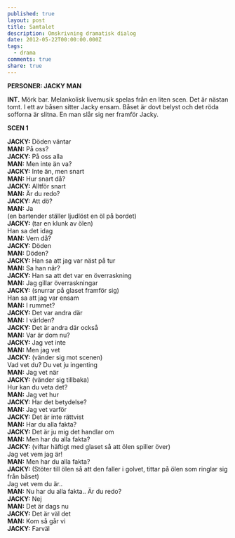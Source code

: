 ```yaml
---
published: true
layout: post
title: Samtalet
description: Omskrivning dramatisk dialog
date: 2012-05-22T00:00:00.000Z
tags:
  - drama
comments: true
share: true
---
```

**PERSONER:
JACKY
MAN**


**INT.** Mörk bar. Melankolisk livemusik spelas från en liten scen. Det är nästan tomt. I ett av båsen sitter Jacky ensam. Båset är dovt belyst och det röda sofforna är slitna. En man slår sig ner framför Jacky.


**SCEN 1**

**JACKY:** 	Döden väntar  
**MAN:** 		På oss?  
**JACKY:**	På oss alla  
**MAN:**		Men inte än va?  
**JACKY:**	Inte än, men snart  
**MAN:**		Hur snart då?  
**JACKY:**	Alltför snart  
**MAN:**		Är du redo?  
**JACKY:**	Att dö?  
**MAN:**		Ja  
(en bartender ställer ljudlöst en öl på bordet)  
**JACKY:** 	(tar en klunk av ölen)  
Han sa det idag  
**MAN:** 		Vem då?  
**JACKY:**	Döden  
**MAN:** 		Döden?  
**JACKY:** 	Han sa att jag var näst på tur  
**MAN:** 		Sa han när?  
**JACKY:** 	Han sa att det var en överraskning  
**MAN:** 		Jag gillar överraskningar  
**JACKY:** 	(snurrar på glaset framför sig)  
Han sa att jag var ensam  
**MAN:**		I rummet?  
**JACKY:** 	Det var andra där  
**MAN:**		I världen?  
**JACKY:** 	Det är andra där också  
**MAN:** 		Var är dom nu?  
**JACKY:** 	Jag vet inte  
**MAN:** 		Men jag vet  
**JACKY:** 	(vänder sig mot scenen)  
Vad vet du? Du vet ju ingenting  
**MAN:**		Jag vet när  
**JACKY:**	(vänder sig tillbaka)  
Hur kan du veta det?  
**MAN:**		Jag vet hur  
**JACKY:**	Har det betydelse?  
**MAN:**		Jag vet varför  
**JACKY:**	Det är inte rättvist  
**MAN:**		Har du alla fakta?  
**JACKY:**	Det är ju mig det handlar om  
**MAN:**	Men har du alla fakta?  
**JACKY:**	(viftar häftigt med glaset så att ölen spiller över)  
Jag vet vem jag är!  
**MAN:**		Men har du alla fakta?  
**JACKY:**	(Stöter till ölen så att den faller i golvet, tittar på ölen som ringlar sig från båset)  
Jag vet vem du är..  
**MAN:**		Nu har du alla fakta.. Är du redo?  
**JACKY:**	Nej  
**MAN:**	Det är dags nu  
**JACKY:**	Det är väl det  
**MAN:**		Kom så går vi  
**JACKY:**	Farväl  
